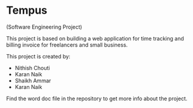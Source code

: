 # Tempus
(Software Engineering Project)

This project is based on building a web application for time tracking and billing invoice for freelancers and small business.

This project is created by: 

 - Nithish Chouti
 - Karan Naik
 - Shaikh Ammar
 - Karan Naik

Find the word doc file in the repository to get more info about the project.
